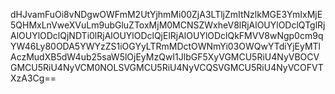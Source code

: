 dHJvamFuOi8vNDgwOWFmM2UtYjhmMi00ZjA3LTljZmItNzlkMGE3YmIxMjE5QHMxLnVweXVuLm9ubGluZToxMjM0MCNSZWxheV8lRjAlOUYlODclQTglRjAlOUYlODclQjNDTi0lRjAlOUYlODclQjElRjAlOUYlODclQkFMVV8wNgp0cm9qYW46Ly80ODA5YWYzZS1iOGYyLTRmMDctOWNmYi03OWQwYTdiYjEyMTlAczMudXB5dW4ub25saW5lOjEyMzQwI1JlbGF5XyVGMCU5RiU4NyVBOCVGMCU5RiU4NyVCM0NOLSVGMCU5RiU4NyVCQSVGMCU5RiU4NyVCOFVTXzA3Cg==